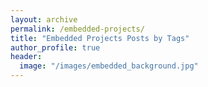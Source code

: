 ```yaml
---
layout: archive
permalink: /embedded-projects/
title: "Embedded Projects Posts by Tags"
author_profile: true
header:
  image: "/images/embedded_background.jpg"
---
```

